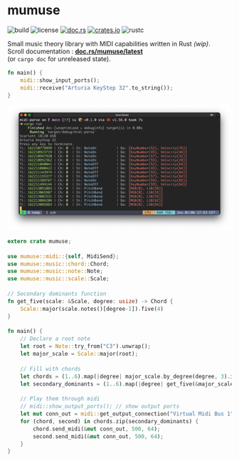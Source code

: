 # mumuse

![build](https://github.com/alelouis/mumuse/actions/workflows/rust.yml/badge.svg)
![license](https://img.shields.io/github/last-commit/alelouis/mumuse)
[![doc.rs](https://img.shields.io/badge/doc.rs-mumuse-red)](https://docs.rs/mumuse/latest/mumuse/)
[![crates.io](https://img.shields.io/badge/crates.io-mumuse-red)](https://crates.io/crates/mumuse)
![rustc](https://img.shields.io/badge/rustc-%3E%201.58.0-important)



Small music theory library with MIDI capabilities written in Rust *(wip)*.  
Scroll documentation : [**doc.rs/mumuse/latest**](https://docs.rs/mumuse/latest/mumuse/)  
(or `cargo doc` for unreleased state).
```rust 
fn main() {
    midi::show_input_ports();
    midi::receive("Arturia KeyStep 32".to_string());
}
```

<p align="center">
  <img width="1000" src="capture.png">
</p>

```rust 
extern crate mumuse;

use mumuse::midi::{self, MidiSend};
use mumuse::music::chord::Chord;
use mumuse::music::note::Note;
use mumuse::music::scale::Scale;

// Secondary dominants function
fn get_five(scale: &Scale, degree: usize) -> Chord {
    Scale::major(scale.notes()[degree-1]).five(4)
}

fn main() {
    // Declare a root note
    let root = Note::try_from("C3").unwrap();
    let major_scale = Scale::major(root);

    // Fill with chords
    let chords = (1..6).map(|degree| major_scale.by_degree(degree, 3).invert(2));
    let secondary_dominants = (1..6).map(|degree| get_five(&major_scale, degree+1));

    // Play them through midi
    // midi::show_output_ports(); // show output ports
    let mut conn_out = midi::get_output_connection("Virtual Midi Bus 1".to_string());
    for (chord, second) in chords.zip(secondary_dominants) {
        chord.send_midi(&mut conn_out, 500, 64);
        second.send_midi(&mut conn_out, 500, 64);
    }
}
```

